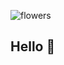 ![flowers](https://github.com/user-attachments/assets/3ea279af-0ca3-4206-9d75-a13af46fb544)



  ## Hello 👋
